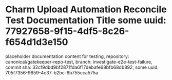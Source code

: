 # Charm Upload Automation Reconcile Test Documentation Title some uuid: 77927658-9f15-4df5-8c26-f654d1d3e150
 placeholder documentation content for testing,  repository: canonical/gatekeeper-repo-test,  branch: investigate-e2e-test-failure,  commit sha: 32cf9dbd9bf2871fda6f17debafe68bfb68db892,  some uuid: 705f7356-9659-4c37-b2bc-6b755cca575a

